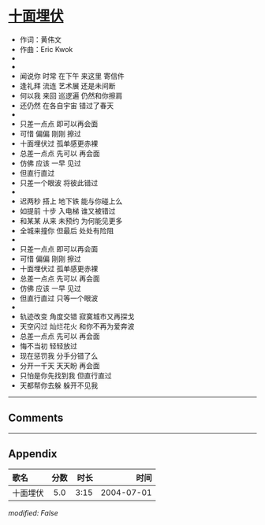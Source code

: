 # [十面埋伏](https://music.163.com/song?id=66418)

* 作词：黄伟文
* 作曲：Eric Kwok
*
*
* 闻说你 时常 在下午 来这里 寄信件
* 逢礼拜 流连 艺术展 还是未间断
* 何以我 来回 巡逻遍 仍然和你擦肩
* 还仍然 在各自宇宙 错过了春天
* 
* 只差一点点 即可以再会面
* 可惜 偏偏 刚刚 擦过
* 十面埋伏过 孤单感更赤裸
* 总差一点点 先可以 再会面
* 仿佛 应该 一早 见过
* 但直行直过
* 只差一个眼波 将彼此错过
* 
* 迟两秒 搭上 地下铁 能与你碰上么
* 如提前 十步 入电梯 谁又被错过
* 和某某 从来 未预约 为何能见更多
* 全城来撞你 但最后 处处有险阻
* 
* 只差一点点 即可以再会面
* 可惜 偏偏 刚刚 擦过
* 十面埋伏过 孤单感更赤裸
* 总差一点点 先可以 再会面
* 仿佛 应该 一早 见过
* 但直行直过 只等一个眼波
* 
* 轨迹改变 角度交错 寂寞城市又再探戈
* 天空闪过 灿烂花火 和你不再为爱奔波
* 总差一点点 先可以 再会面
* 悔不当初 轻轻放过
* 现在惩罚我 分手分错了么
* 分开一千天 天天盼 再会面
* 只怕是你先找到我 但直行直过
* 天都帮你去躲 躲开不见我


---

## Comments


---

## Appendix

|歌名|分数|时长|时间|
|:---|:---:|---:|---:|
|十面埋伏|5.0|3:15|2004-07-01

*modified: False*